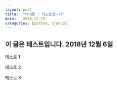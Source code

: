 ```yaml
---
layout: post
title:  "타이틀 : 테스트입니다"
date:   2018-12-29
categories: [python, django]
---
```


## **이 글은 테스트입니다. 2018년 12월 6일**

테스트 1

테스트 2

테스트 3

